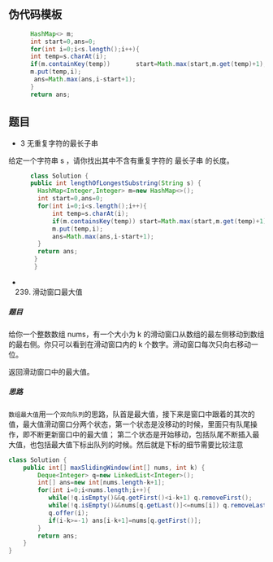 ## 伪代码模板
```java
      HashMap<> m;
      int start=0,ans=0;
      for(int i=0;i<s.length();i++){
      int temp=s.charAt(i);
      if(m.containKey(temp))       start=Math.max(start,m.get(temp)+1);  //核心部分
      m.put(temp,i);
       ans=Math.max(ans,i-start+1);
      }
      return ans;
 ```
## 题目
* 3 无重复字符的最长子串

给定一个字符串 s ，请你找出其中不含有重复字符的 最长子串 的长度。

```java
      class Solution {
      public int lengthOfLongestSubstring(String s) {
        HashMap<Integer,Integer> m=new HashMap<>();
        int start=0,ans=0;
        for(int i=0;i<s.length();i++){
            int temp=s.charAt(i);
            if(m.containsKey(temp)) start=Math.max(start,m.get(temp)+1);
            m.put(temp,i);
            ans=Math.max(ans,i-start+1);
        }
        return ans;
       }
       }
```
* 239. 滑动窗口最大值

##### 题目
给你一个整数数组 nums，有一个大小为 k 的滑动窗口从数组的最左侧移动到数组的最右侧。你只可以看到在滑动窗口内的 k 个数字。滑动窗口每次只向右移动一位。

返回滑动窗口中的最大值。

##### 思路
`数组最大值`用一个`双向队列`的思路，队首是最大值，接下来是窗口中跟着的其次的值，最大值滑动窗口分两个状态，第一个状态是没移动的时候，里面只有队尾操作，即不断更新窗口中的最大值；
第二个状态是开始移动，包括队尾不断插入最大值，也包括最大值下标出队列的时候。然后就是下标的细节需要比较注意

```java
class Solution {
    public int[] maxSlidingWindow(int[] nums, int k) {
        Deque<Integer> q=new LinkedList<Integer>();
        int[] ans=new int[nums.length-k+1];
        for(int i=0;i<nums.length;i++){
           while(!q.isEmpty()&&q.getFirst()<i-k+1) q.removeFirst();
           while(!q.isEmpty()&&nums[q.getLast()]<=nums[i]) q.removeLast();//类似于模板，就是不断调整初始位置，只不过这里用双向队列调整
           q.offer(i);
           if(i-k>=-1) ans[i-k+1]=nums[q.getFirst()];
        }
        return ans;
    }
}
```
